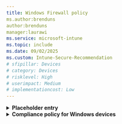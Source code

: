 ```yaml
---
title: Windows Firewall policy
ms.author:brenduns
author:brenduns
manager:laurawi
ms.service: microsoft-intune
ms.topic: include
ms.date: 09/02/2025
ms.custom: Intune-Secure-Recommendation
# sfipillar: Devices
# category: Devices
# risklevel: High
# userimpact: Medium
# implementationcost: Low
---
```



<details><summary><b>Placeholder entry</b></summary></details>


<details><summary><b>Compliance policy for Windows devices</b></summary><br><b>Applies to: </b><img src ="../../media/applies-to-yes.png" alt="Green circle with a white check mark symbol"> Zero Trust Assessment<br><br>When an Intune policy for compliance for Windows devices hasn't been created and assigned, threat actors can exploit unmanaged or noncompliant Windows devices to gain unauthorized access to corporate resources, bypass security controls, and persist within the environment. Without enforced compliance, Windows devices might lack critical security configurations such as BitLocker encryption, password requirements, firewall settings, or OS version controls. Lack of these configurations increases the risk of data leakage, privilege escalation, and lateral movement. This gap in device compliance management can break the chain of defense, making it difficult to detect and remediate threats or unauthorized access before significant damage occurs.

<b>Remediation action</b>

- [Create and assign Intune compliance policies](/intune/intune-service/protect/create-compliance-policy)
- [Review the Windows compliance settings you can manage with Intune](/intune/intune-service/protect/compliance-policy-create-windows)</details> 